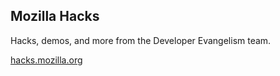 ## Mozilla Hacks

Hacks, demos, and more from the Developer Evangelism team.

[hacks.mozilla.org](https://hacks.mozilla.org/)